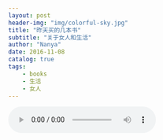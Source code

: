 ```yaml
---
layout: post
header-img: "img/colorful-sky.jpg"
title: "昨天买的几本书"
subtitle: "关于女人和生活"
author: "Nanya"
date: 2016-11-08
catalog: true
tags:
    - books
    - 生活
    - 女人
---
```


<audio src="https://rawgithub.com/mushroommie/loved-songs/master/Kikyou.mp3" autoplay="true" controls ></audio>